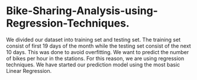 # Bike-Sharing-Analysis-using-Regression-Techniques.

We divided our dataset into training set and testing set. The training set consist of first 19 days of the month while the testing set consist of the next 10 days. This was done to avoid overfitting. We want to predict the number of bikes per hour in the stations. For this reason, we are using regression techniques. We have started our prediction model using the most basic Linear Regression. 
